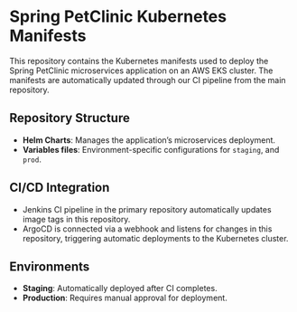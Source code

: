 # Spring PetClinic Kubernetes Manifests

This repository contains the Kubernetes manifests used to deploy the Spring PetClinic microservices application on an AWS EKS cluster.
The manifests are automatically updated through our CI pipeline from the main repository.

## Repository Structure
- **Helm Charts**: Manages the application’s microservices deployment.
- **Variables files**: Environment-specific configurations for `staging`, and `prod`.

## CI/CD Integration
- Jenkins CI pipeline in the primary repository automatically updates image tags in this repository.
- ArgoCD is connected via a webhook and listens for changes in this repository, triggering automatic deployments to the Kubernetes cluster.

## Environments
- **Staging**: Automatically deployed after CI completes.
- **Production**: Requires manual approval for deployment.

